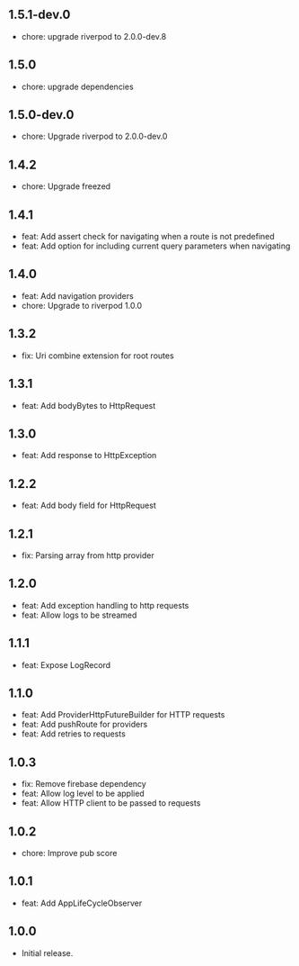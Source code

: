 ## 1.5.1-dev.0

* chore: upgrade riverpod to 2.0.0-dev.8

## 1.5.0

* chore: upgrade dependencies

## 1.5.0-dev.0

* chore: Upgrade riverpod to 2.0.0-dev.0

## 1.4.2

* chore: Upgrade freezed

## 1.4.1

* feat: Add assert check for navigating when a route is not predefined
* feat: Add option for including current query parameters when navigating

## 1.4.0

* feat: Add navigation providers
* chore: Upgrade to riverpod 1.0.0

## 1.3.2

* fix: Uri combine extension for root routes

## 1.3.1

* feat: Add bodyBytes to HttpRequest

## 1.3.0

* feat: Add response to HttpException

## 1.2.2

* feat: Add body field for HttpRequest

## 1.2.1

* fix: Parsing array from http provider

## 1.2.0

* feat: Add exception handling to http requests
* feat: Allow logs to be streamed

## 1.1.1

* feat: Expose LogRecord

## 1.1.0

* feat: Add ProviderHttpFutureBuilder for HTTP requests
* feat: Add pushRoute for providers
* feat: Add retries to requests

## 1.0.3

* fix: Remove firebase dependency
* feat: Allow log level to be applied
* feat: Allow HTTP client to be passed to requests

## 1.0.2

* chore: Improve pub score

## 1.0.1

* feat: Add AppLifeCycleObserver

## 1.0.0

* Initial release.
